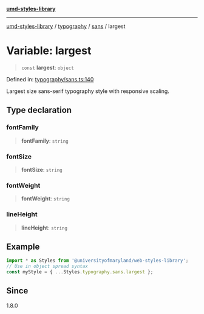 [**umd-styles-library**](../../../../README.md)

***

[umd-styles-library](../../../../modules.md) / [typography](../../../README.md) / [sans](../README.md) / largest

# Variable: largest

> `const` **largest**: `object`

Defined in: [typography/sans.ts:140](https://github.com/UMD-Digital/design-system/blob/ada30a44686a89a90941bbd44a6f156101fc9b44/packages/styles/source/typography/sans.ts#L140)

Largest size sans-serif typography style with responsive scaling.

## Type declaration

### fontFamily

> **fontFamily**: `string`

### fontSize

> **fontSize**: `string`

### fontWeight

> **fontWeight**: `string`

### lineHeight

> **lineHeight**: `string`

## Example

```typescript
import * as Styles from '@universityofmaryland/web-styles-library';
// Use in object spread syntax
const myStyle = { ...Styles.typography.sans.largest };
```

## Since

1.8.0
